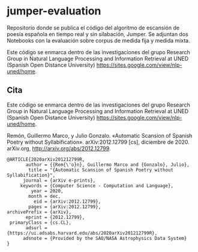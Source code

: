 # jumper-evaluation
Repositorio donde se publica el código del algoritmo de escansión de poesía española en tiempo real y sin silabación, Jumper. Se adjuntan dos Notebooks con la evaluación sobre corpus de medida fija y medida mixta.

Este código se enmarca dentro de las investigaciones del grupo Research Group in Natural Language Processing and Information Retrieval at UNED (Spanish Open Distance University) https://sites.google.com/view/nlp-uned/home. 

## Cita

Este código se enmarca dentro de las investigaciones del grupo Research Group in Natural Language Processing and Information Retrieval at UNED (Spanish Open Distance University) https://sites.google.com/view/nlp-uned/home. 

Remón, Guillermo Marco, y Julio Gonzalo. «Automatic Scansion of Spanish Poetry without Syllabification». arXiv:2012.12799 [cs], diciembre de 2020. arXiv.org, http://arxiv.org/abs/2012.12799.

```
@ARTICLE{2020arXiv201212799R,
       author = {{Rem{\'o}n}, Guillermo Marco and {Gonzalo}, Julio},
        title = "{Automatic Scansion of Spanish Poetry without Syllabification}",
      journal = {arXiv e-prints},
     keywords = {Computer Science - Computation and Language},
         year = 2020,
        month = dec,
          eid = {arXiv:2012.12799},
        pages = {arXiv:2012.12799},
archivePrefix = {arXiv},
       eprint = {2012.12799},
 primaryClass = {cs.CL},
       adsurl = {https://ui.adsabs.harvard.edu/abs/2020arXiv201212799R},
      adsnote = {Provided by the SAO/NASA Astrophysics Data System}
}
```
